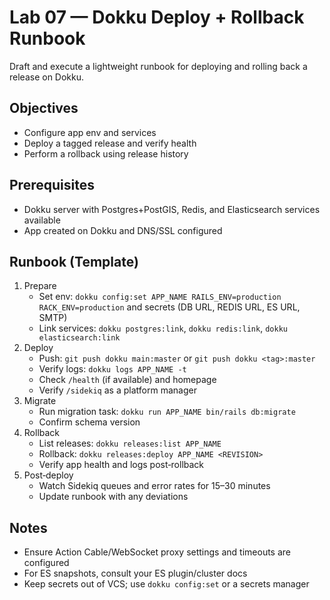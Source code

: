 # Lab 07 — Dokku Deploy + Rollback Runbook

Draft and execute a lightweight runbook for deploying and rolling back a release on Dokku.

## Objectives
- Configure app env and services
- Deploy a tagged release and verify health
- Perform a rollback using release history

## Prerequisites
- Dokku server with Postgres+PostGIS, Redis, and Elasticsearch services available
- App created on Dokku and DNS/SSL configured

## Runbook (Template)
1. Prepare
   - Set env: `dokku config:set APP_NAME RAILS_ENV=production RACK_ENV=production` and secrets (DB URL, REDIS URL, ES URL, SMTP)
   - Link services: `dokku postgres:link`, `dokku redis:link`, `dokku elasticsearch:link`
2. Deploy
   - Push: `git push dokku main:master` or `git push dokku <tag>:master`
   - Verify logs: `dokku logs APP_NAME -t`
   - Check `/health` (if available) and homepage
   - Verify `/sidekiq` as a platform manager
3. Migrate
   - Run migration task: `dokku run APP_NAME bin/rails db:migrate`
   - Confirm schema version
4. Rollback
   - List releases: `dokku releases:list APP_NAME`
   - Rollback: `dokku releases:deploy APP_NAME <REVISION>`
   - Verify app health and logs post‑rollback
5. Post‑deploy
   - Watch Sidekiq queues and error rates for 15–30 minutes
   - Update runbook with any deviations

## Notes
- Ensure Action Cable/WebSocket proxy settings and timeouts are configured
- For ES snapshots, consult your ES plugin/cluster docs
- Keep secrets out of VCS; use `dokku config:set` or a secrets manager

